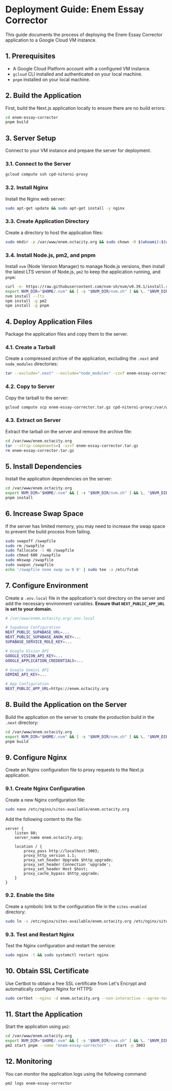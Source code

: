 # Deployment Guide: Enem Essay Corrector

This guide documents the process of deploying the Enem Essay Corrector application to a Google Cloud VM instance.

## 1. Prerequisites

-   A Google Cloud Platform account with a configured VM instance.
-   `gcloud` CLI installed and authenticated on your local machine.
-   `pnpm` installed on your local machine.

## 2. Build the Application

First, build the Next.js application locally to ensure there are no build errors:

```bash
cd enem-essay-corrector
pnpm build
```

## 3. Server Setup

Connect to your VM instance and prepare the server for deployment.

### 3.1. Connect to the Server

```bash
gcloud compute ssh cpd-niteroi-proxy
```

### 3.2. Install Nginx

Install the Nginx web server:

```bash
sudo apt-get update && sudo apt-get install -y nginx
```

### 3.3. Create Application Directory

Create a directory to host the application files:

```bash
sudo mkdir -p /var/www/enem.octacity.org && sudo chown -R $(whoami):$(whoami) /var/www/enem.octacity.org
```

### 3.4. Install Node.js, pm2, and pnpm

Install `nvm` (Node Version Manager) to manage Node.js versions, then install the latest LTS version of Node.js, `pm2` to keep the application running, and `pnpm`:

```bash
curl -o- https://raw.githubusercontent.com/nvm-sh/nvm/v0.39.1/install.sh | bash
export NVM_DIR="$HOME/.nvm" && [ -s "$NVM_DIR/nvm.sh" ] && \. "$NVM_DIR/nvm.sh"
nvm install --lts
npm install -g pm2
npm install -g pnpm
```

## 4. Deploy Application Files

Package the application files and copy them to the server.

### 4.1. Create a Tarball

Create a compressed archive of the application, excluding the `.next` and `node_modules` directories:

```bash
tar --exclude=".next" --exclude="node_modules" -czvf enem-essay-corrector.tar.gz enem-essay-corrector
```

### 4.2. Copy to Server

Copy the tarball to the server:

```bash
gcloud compute scp enem-essay-corrector.tar.gz cpd-niteroi-proxy:/var/www/enem.octacity.org
```

### 4.3. Extract on Server

Extract the tarball on the server and remove the archive file:

```bash
cd /var/www/enem.octacity.org
tar --strip-components=1 -xzvf enem-essay-corrector.tar.gz
rm enem-essay-corrector.tar.gz
```

## 5. Install Dependencies

Install the application dependencies on the server:

```bash
cd /var/www/enem.octacity.org
export NVM_DIR="$HOME/.nvm" && [ -s "$NVM_DIR/nvm.sh" ] && \. "$NVM_DIR/nvm.sh"
pnpm install
```

## 6. Increase Swap Space

If the server has limited memory, you may need to increase the swap space to prevent the build process from failing.

```bash
sudo swapoff /swapfile
sudo rm /swapfile
sudo fallocate -l 4G /swapfile
sudo chmod 600 /swapfile
sudo mkswap /swapfile
sudo swapon /swapfile
echo '/swapfile none swap sw 0 0' | sudo tee -a /etc/fstab
```

## 7. Configure Environment

Create a `.env.local` file in the application's root directory on the server and add the necessary environment variables. **Ensure that `NEXT_PUBLIC_APP_URL` is set to your domain.**

```bash
# /var/www/enem.octacity.org/.env.local

# Supabase Configuration
NEXT_PUBLIC_SUPABASE_URL=...
NEXT_PUBLIC_SUPABASE_ANON_KEY=...
SUPABASE_SERVICE_ROLE_KEY=...

# Google Vision API
GOOGLE_VISION_API_KEY=...
GOOGLE_APPLICATION_CREDENTIALS=...

# Google Gemini API
GEMINI_API_KEY=...

# App Configuration
NEXT_PUBLIC_APP_URL=https://enem.octacity.org
```

## 8. Build the Application on the Server

Build the application on the server to create the production build in the `.next` directory:

```bash
cd /var/www/enem.octacity.org
export NVM_DIR="$HOME/.nvm" && [ -s "$NVM_DIR/nvm.sh" ] && \. "$NVM_DIR/nvm.sh"
pnpm build
```

## 9. Configure Nginx

Create an Nginx configuration file to proxy requests to the Next.js application.

### 9.1. Create Nginx Configuration

Create a new Nginx configuration file:

```bash
sudo nano /etc/nginx/sites-available/enem.octacity.org
```

Add the following content to the file:

```nginx
server {
    listen 80;
    server_name enem.octacity.org;

    location / {
        proxy_pass http://localhost:3003;
        proxy_http_version 1.1;
        proxy_set_header Upgrade $http_upgrade;
        proxy_set_header Connection 'upgrade';
        proxy_set_header Host $host;
        proxy_cache_bypass $http_upgrade;
    }
}
```

### 9.2. Enable the Site

Create a symbolic link to the configuration file in the `sites-enabled` directory:

```bash
sudo ln -s /etc/nginx/sites-available/enem.octacity.org /etc/nginx/sites-enabled/
```

### 9.3. Test and Restart Nginx

Test the Nginx configuration and restart the service:

```bash
sudo nginx -t && sudo systemctl restart nginx
```

## 10. Obtain SSL Certificate

Use Certbot to obtain a free SSL certificate from Let's Encrypt and automatically configure Nginx for HTTPS:

```bash
sudo certbot --nginx -d enem.octacity.org --non-interactive --agree-tos -m your-email@example.com
```

## 11. Start the Application

Start the application using `pm2`:

```bash
cd /var/www/enem.octacity.org
export NVM_DIR="$HOME/.nvm" && [ -s "$NVM_DIR/nvm.sh" ] && \. "$NVM_DIR/nvm.sh"
pm2 start pnpm --name "enem-essay-corrector" -- start -p 3003
```

## 12. Monitoring

You can monitor the application logs using the following command:

```bash
pm2 logs enem-essay-corrector